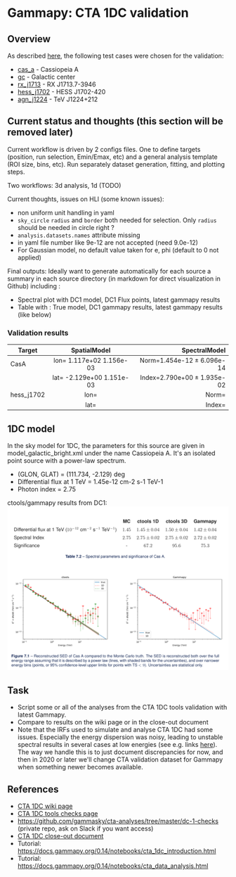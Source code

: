 # Gammapy: CTA 1DC validation

## Overview

As described [here](https://forge.in2p3.fr/projects/data-challenge-1-dc-1/wiki/Current_capabilities_and_limitations_of_the_analysis_tools),
the following test cases were chosen for the validation:

* [cas_a](cas_a) - Cassiopeia A
* [gc](gc) - Galactic center
* [rx_j1713](rx_j1713) - RX J1713.7-3946
* [hess_j1702](hess_j1702) - HESS J1702-420
* [agn_j1224](agn_j1224) - TeV J1224+212

## Current status and thoughts (this section will be removed later) 

Current workflow is driven by 2 configs files. One to define targets (position, run selection, Emin/Emax, etc) and a general analysis template (ROI size, bins, etc). Run separately dataset generation, fitting, and plotting steps.

Two workflows: 3d analysis, 1d (TODO)

Current thoughts, issues on HLI (some known issues):
- non uniform unit handling in yaml
- `sky_circle` `radius` and `border` both needed for selection. Only `radius` should be needed in circle right ?
- `analysis.datasets.names` attribute missing
- in yaml file number like 9e-12 are not accepted (need 9.0e-12)
- For Gaussian model, no default value taken for e, phi (default to 0 not applied)

Final outputs: Ideally want to generate automatically for each source a summary in each source directory (in markdown for direct visualization in Github) including :

- Spectral plot with DC1 model, DC1 Flux points, latest gammapy results 
- Table with : True model, DC1 gammapy results, latest gammapy results (like below)



### Validation results

| Target        | SpatialModel              | SpectralModel  |
| ------------- |:-------------------------:| --------------:|
| CasA          | lon= 1.117e+02 1.156e-03  | Norm=1.454e-12 ± 6.096e-14                |
|               | lat= -2.129e+00 1.151e-03 | Index=2.790e+00 ± 1.935e-02               |
| hess_j1702    | lon=   | Norm=               |
|               | lat=  | Index=              |

## 1DC model
In the sky model for 1DC, the parameters for this source are given in model_galactic_bright.xml under the name Cassiopeia A.
It's an isolated point source with a power-law spectrum.

- (GLON, GLAT) = (111.734, -2.129) deg
- Differential flux at 1 TeV = 1.45e-12 cm-2 s-1 TeV-1
- Photon index = 2.75

ctools/gammapy results from DC1:
![DC1](cas_a/cas_a_dc1_closeout.png)

## Task

- Script some or all of the analyses from the CTA 1DC tools validation with latest Gammapy.
- Compare to results on the wiki page or in the close-out document
- Note that the IRFs used to simulate and analyse CTA 1DC had some issues. Especially the energy dispersion was noisy, leading to unstable spectral results in several cases at low energies (see e.g. links [here](https://github.com/gammapy/gammapy/issues/2484#issuecomment-545904310)). The way we handle this is to just document discrepancies for now, and then in 2020 or later we'll change CTA validation dataset for Gammapy when something newer becomes available.

## References

- [CTA 1DC wiki page](https://forge.in2p3.fr/projects/data-challenge-1-dc-1/wiki)
- [CTA 1DC tools checks page](https://forge.in2p3.fr/projects/data-challenge-1-dc-1/wiki/Current_capabilities_and_limitations_of_the_analysis_tools)
- https://github.com/gammasky/cta-analyses/tree/master/dc-1-checks (private repo, ask on Slack if you want access)
- [CTA 1DC close-out document](https://forge.in2p3.fr/attachments/download/63626/CTA_DC1_CloseOut.pdf)
- Tutorial: https://docs.gammapy.org/0.14/notebooks/cta_1dc_introduction.html
- Tutorial: https://docs.gammapy.org/0.14/notebooks/cta_data_analysis.html

